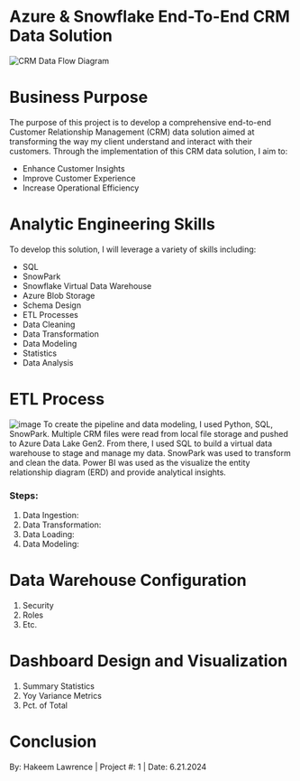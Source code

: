# Azure & Snowflake End-To-End CRM Data Solution
![CRM Data Flow Diagram](https://github.com/ConatusForever/Python-Data-Projects/blob/main/Data%20Engineering/CRM/azure-data-warehouse-vs-snowflake.jpg?raw=true)

# Business Purpose
The purpose of this project is to develop a comprehensive end-to-end Customer Relationship Management (CRM) data solution aimed at transforming the way my client understand and interact with their customers.
Through the implementation of this CRM data solution, I aim to:
* Enhance Customer Insights
* Improve Customer Experience
* Increase Operational Efficiency

# Analytic Engineering Skills
To develop this solution, I will leverage a variety of skills including:
* SQL
* SnowPark
* Snowflake Virtual Data Warehouse
* Azure Blob Storage
* Schema Design
* ETL Processes
* Data Cleaning
* Data Transformation
* Data Modeling
* Statistics
* Data Analysis

# ETL Process
![image](https://github.com/ConatusForever/Python-Data-Projects/blob/main/Data%20Engineering/CRM/CRMDataFlowDiagram.png?raw=true)
To create the pipeline and data modeling, I used Python, SQL, SnowPark. Multiple CRM files were read from local file storage and pushed to Azure Data Lake Gen2. From there, I used SQL to build a virtual data warehouse to stage and manage my data. SnowPark was used to transform and clean the data. Power BI was used as the visualize the entity relationship diagram (ERD) and provide analytical insights.
### Steps:
1. Data Ingestion:
2. Data Transformation:
3. Data Loading:
4. Data Modeling:

# Data Warehouse Configuration
1. Security
2. Roles
3. Etc.

# Dashboard Design and Visualization
1. Summary Statistics
2. Yoy Variance Metrics
3. Pct. of Total

# Conclusion



By: Hakeem Lawrence | Project #: 1 | Date: 6.21.2024

